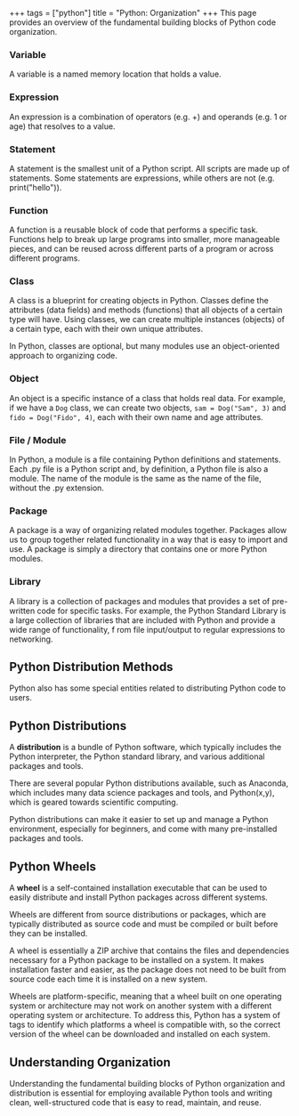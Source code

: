 +++
tags = ["python"]
title = "Python: Organization"
+++
This page provides an overview of the fundamental building blocks of Python code organization.

### Variable

A variable is a named memory location that holds a value.

### Expression

An expression is a combination of operators (e.g. +) and operands (e.g. 1 or age) that resolves to a value.

### Statement

A statement is the smallest unit of a Python script. All scripts are made up of statements. Some statements are expressions, while others are not (e.g. print("hello")).

### Function

A function is a reusable block of code that performs a specific task. Functions help to break up large programs into smaller, more manageable pieces, and can be reused across different parts of a program or across different programs.

### Class

A class is a blueprint for creating objects in Python. Classes define the attributes (data fields) and methods (functions) that all objects of a certain type will have. Using classes, we can create multiple instances (objects) of a certain type, each with their own unique attributes.

In Python, classes are optional, but many modules use an object-oriented approach to organizing code. 

### Object

An object is a specific instance of a class that holds real data. For example, if we have a `Dog` class, we can create two objects, `sam = Dog("Sam", 3)` and `fido = Dog("Fido", 4)`, each with their own name and age attributes.

### File / Module

In Python, a module is a file containing Python definitions and statements. Each .py file is a Python script and, by definition, a Python file is also a module. The name of the module is the same as the name of the file, without the .py extension.

### Package

A package is a way of organizing related modules together. 
Packages allow us to group together related functionality 
in a way that is easy to import and use. 
A package is simply a directory that contains one or more Python modules.

### Library

A library is a collection of packages and modules that 
provides a set of pre-written code for specific tasks. 
For example, the Python Standard Library is a large collection of libraries 
that are included with Python and provide a wide range of functionality, f
rom file input/output to regular expressions to networking.

## Python Distribution Methods

Python also has some special entities related to 
distributing Python code to users.

## Python Distributions

A **distribution** is a bundle of Python software, 
which typically includes the Python interpreter, 
the Python standard library, 
and various additional packages and tools.

There are several popular Python distributions available, 
such as Anaconda, which includes many data science packages and tools, 
and Python(x,y), which is geared towards scientific computing.

Python distributions can make it easier to set up and manage 
a Python environment, especially for beginners, 
and come with many pre-installed packages and tools.

## Python Wheels

A **wheel** is a self-contained installation executable that can be used to 
easily distribute and install Python packages across different systems.

Wheels are different from source distributions or packages, 
which are typically distributed as source code and 
must be compiled or built before they can be installed.

A wheel is essentially a ZIP archive that contains the files and dependencies 
necessary for a Python package to be installed on a system. 
It makes installation faster and easier, as the package does not need 
to be built from source code each time it is installed on a new system.

Wheels are platform-specific, 
meaning that a wheel built on one operating system or architecture 
may not work on another system with a different operating system or 
architecture. 
To address this, Python has a system of tags to identify which platforms 
a wheel is compatible with, 
so the correct version of the wheel 
can be downloaded and installed on each system.

## Understanding Organization

Understanding the fundamental building blocks of Python organization 
and distribution 
is essential for employing available Python tools and 
writing clean, well-structured code that is 
easy to read, maintain, and reuse.
